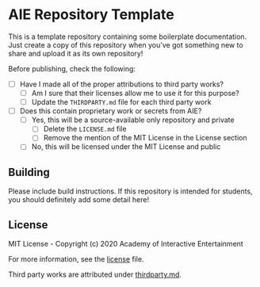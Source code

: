 # AIE Repository Template

This is a template repository containing some boilerplate documentation. Just
create a copy of this repository when you've got something new to share and
upload it as its own repository!

Before publishing, check the following:

- [ ] Have I made all of the proper attributions to third party works?
  - [ ] Am I sure that their licenses allow me to use it for this purpose?
  - [ ] Update the `THIRDPARTY.md` file for each third party work
- [ ] Does this contain proprietary work or secrets from AIE?
  - [ ] Yes, this will be a source-available only repository and private
    - [ ] Delete the `LICENSE.md` file
    - [ ] Remove the mention of the MIT License in the License section
  - [ ] No, this will be licensed under the MIT License and public

## Building

Please include build instructions. If this repository is intended for students,
you should definitely add some detail here!

## License

MIT License - Copyright (c) 2020 Academy of Interactive Entertainment

For more information, see the [license][lic] file.

Third party works are attributed under [thirdparty.md][3p].

[lic]:LICENSE.md
[3p]:THIRDPARTY.md
